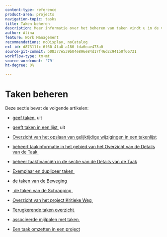 ```yaml
---
content-type: reference
product-area: projects
navigation-topic: tasks
title: Taken beheren
description: Meer informatie over het beheren van taken vindt u in de volgende artikelen.
author: Alina
feature: Work Management
recommendations: noDisplay, noCatalog
exl-id: d87311fc-6f60-4fa8-a180-fda6eae473a0
source-git-commit: b08377e539b04e896e84d17f46d2c941b0f66731
workflow-type: tm+mt
source-wordcount: '79'
ht-degree: 0%

---
```


# Taken beheren

Deze sectie bevat de volgende artikelen:

* [&#x200B; geef taken &#x200B;](../../../manage-work/tasks/manage-tasks/edit-tasks.md) uit
* [&#x200B; geeft taken in een lijst &#x200B;](../../../manage-work/tasks/manage-tasks/edit-tasks-in-a-list.md) uit
* [Overzicht van het opslaan van gelijktijdige wijzigingen in een takenlijst](../../../manage-work/tasks/manage-tasks/save-concurrent-changes-in-a-task-list.md)

  <!--
  <li><a href="../../../manage-work/tasks/manage-tasks/manage-task-details-forms-finances.md" class="MCXref xref" xrefformat="{para}">Manage task details, custom forms, and finances</a> (drafted not to lose the TOC spot, but the article is in draft)</li>
  -->

* [&#x200B; beheert taakinformatie in het gebied van het Overzicht van de Details van de Taak &#x200B;](../../../manage-work/tasks/manage-tasks/task-information-in-overview.md)
* [&#x200B; beheer taakfinanciën in de sectie van de Details van de Taak &#x200B;](../../../manage-work/tasks/manage-tasks/task-finances-in-details.md)
* [&#x200B; Exemplaar en dupliceer taken &#x200B;](../../../manage-work/tasks/manage-tasks/copy-and-duplicate-tasks.md)
* [&#x200B; de taken van de Beweging &#x200B;](../../../manage-work/tasks/manage-tasks/move-tasks.md)
* [&#x200B; de taken van de Schrapping &#x200B;](../../../manage-work/tasks/manage-tasks/delete-tasks.md)
* [&#x200B; Overzicht van het project Kritieke Weg &#x200B;](../../../manage-work/tasks/manage-tasks/critical-path.md)
* [&#x200B; Terugkerende taken overzicht &#x200B;](../../../manage-work/tasks/manage-tasks/recurring-tasks-overview.md)
* [&#x200B; associeerde mijlpalen met taken &#x200B;](../../../manage-work/tasks/manage-tasks/associate-milestones-with-tasks.md)
* [Een taak omzetten in een project](../../../manage-work/tasks/manage-tasks/convert-task-to-project.md)
